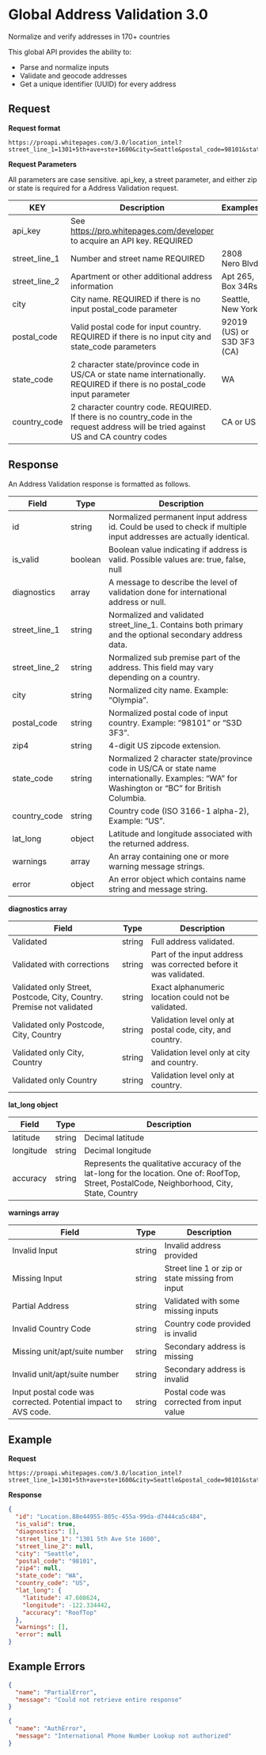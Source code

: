 # Global Address Validation 3.0

Normalize and verify addresses in 170+ countries

This global API provides the ability to:
* Parse and normalize inputs
* Validate and geocode addresses
* Get a unique identifier (UUID) for every address

## Request

**Request format**

```
https://proapi.whitepages.com/3.0/location_intel?street_line_1=1301+5th+ave+ste+1600&city=Seattle&postal_code=98101&state_code=WA&country_code=US&api_key=KEYVAL
```

**Request Parameters**

All parameters are case sensitive. api_key, a street parameter, and either zip or state is required for a Address Validation request.

| KEY     | Description | Examples |
| ------- | ---- | ---- |
| api_key | See https://pro.whitepages.com/developer to acquire an API key. REQUIRED | |
| street_line_1 | Number and street name REQUIRED | 2808 Nero Blvd |
| street_line_2 | Apartment or other additional address information | Apt 265, Box 34Rs |
| city | City name. REQUIRED if there is no input postal_code parameter | Seattle, New York |
| postal_code | Valid postal code for input country. REQUIRED if there is no input city and state_code parameters | 92019 (US) or S3D 3F3 (CA) |
| state_code | 2 character state/province code in US/CA or state name internationally. REQUIRED if there is no postal_code input parameter | WA |
| country_code | 2 character country code. REQUIRED. If there is no country_code in the request address will be tried against US and CA country codes | CA or US |


## Response

An Address Validation response is formatted as follows.

| Field     | Type | Description |
| ------- | ---- | ---- |
| id | string | Normalized permanent input address id. Could be used to check if multiple input addresses are actually identical. |
| is_valid | boolean | Boolean value indicating if address is valid. Possible values are: true, false, null |
| diagnostics | array | A message to describe the level of validation done for international address or null. |
| street_line_1 | string | Normalized and validated street_line_1. Contains both primary and the optional secondary address data. |
| street_line_2 | string | Normalized sub premise part of the address. This field may vary depending on a country. |
| city | string | Normalized city name. Example: “Olympia”. |
| postal_code | string | Normalized postal code of input country. Example: “98101” or “S3D 3F3”. |
| zip4 | string | 4-digit US zipcode extension. |
| state_code | string | Normalized 2 character state/province code in US/CA or state name internationally. Examples: “WA” for Washington or “BC” for British Columbia. |
| country_code | string | Country code (ISO 3166-1 alpha-2), Example: “US”. |
| lat_long | object | Latitude and longitude associated with the returned address. |
| warnings | array | An array containing one or more warning message strings. |
| error | object | An error object which contains name string and message string. |

**diagnostics array**

| Field | Type | Description |
| ------- | ---- | ---- |
| Validated | string | Full address validated. |
| Validated with corrections | string | Part of the input address was corrected before it was validated. |
| Validated only Street, Postcode, City, Country. Premise not validated | string | Exact alphanumeric location could not be validated. |
| Validated only Postcode, City, Country | string | Validation level only at postal code, city, and country. |
| Validated only City, Country | string | Validation level only at city and country. |
| Validated only Country | string | Validation level only at country. |

**lat_long object**

| Field   | Type | Description |
| ------- | ---- | ---- |
| latitude | string | Decimal latitude |
| longitude | string | Decimal longitude |
| accuracy | string | Represents the qualitative accuracy of the lat-long for the location. One of: RoofTop, Street, PostalCode, Neighborhood, City, State, Country |

**warnings array**

| Field | Type | Description |
| ------- | ---- | ---- |
| Invalid Input | string | Invalid address provided |
| Missing Input | string | Street line 1 or zip or state missing from input |
| Partial Address | string | Validated with some missing inputs |
| Invalid Country Code | string | Country code provided is invalid |
| Missing unit/apt/suite number | string | Secondary address is missing |
| Invalid unit/apt/suite number | string | Secondary address is invalid |
| Input postal code was corrected. Potential impact to AVS code. | string | Postal code was corrected from input value |

## Example

**Request**

```
https://proapi.whitepages.com/3.0/location_intel?street_line_1=1301+5th+ave+ste+1600&city=Seattle&postal_code=98101&state_code=WA&country_code=US&api_key=KEYVAL
```

**Response**

```json
{
  "id": "Location.88e44955-805c-455a-99da-d7444ca5c484",
  "is_valid": true,
  "diagnostics": [],
  "street_line_1": "1301 5th Ave Ste 1600",
  "street_line_2": null,
  "city": "Seattle",
  "postal_code": "98101",
  "zip4": null,
  "state_code": "WA",
  "country_code": "US",
  "lat_long": {
    "latitude": 47.608624,
    "longitude": -122.334442,
    "accuracy": "RoofTop"
  },
  "warnings": [],
  "error": null
}
```

## Example Errors

```json
{
  "name": "PartialError",
  "message": "Could not retrieve entire response"
}
```

```json
{
  "name": "AuthError",
  "message": "International Phone Number Lookup not authorized"
}
```

